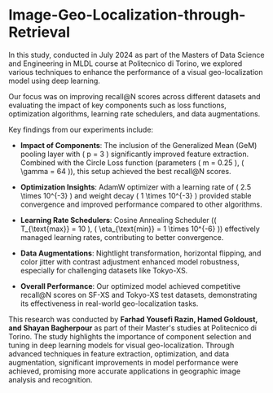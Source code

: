 # Image-Geo-Localization-through-Retrieval

In this study, conducted in July 2024 as part of the Masters of Data Science and Engineering in MLDL course at Politecnico di Torino, we explored various techniques to enhance the performance of a visual geo-localization model using deep learning.

Our focus was on improving recall@N scores across different datasets and evaluating the impact of key components such as loss functions, optimization algorithms, learning rate schedulers, and data augmentations.

Key findings from our experiments include:

- **Impact of Components**: The inclusion of the Generalized Mean (GeM) pooling layer with \( p = 3 \) significantly improved feature extraction. Combined with the Circle Loss function (parameters \( m = 0.25 \), \( \gamma = 64 \)), this setup achieved the best recall@N scores.
  
- **Optimization Insights**: AdamW optimizer with a learning rate of \( 2.5 \times 10^{-3} \) and weight decay \( 1 \times 10^{-3} \) provided stable convergence and improved performance compared to other algorithms.
  
- **Learning Rate Schedulers**: Cosine Annealing Scheduler (\( T_{\text{max}} = 10 \), \( \eta_{\text{min}} = 1 \times 10^{-6} \)) effectively managed learning rates, contributing to better convergence.

- **Data Augmentations**: Nightlight transformation, horizontal flipping, and color jitter with contrast adjustment enhanced model robustness, especially for challenging datasets like Tokyo-XS.

- **Overall Performance**: Our optimized model achieved competitive recall@N scores on SF-XS and Tokyo-XS test datasets, demonstrating its effectiveness in real-world geo-localization tasks.

This research was conducted by **Farhad Yousefi Razin, Hamed Goldoust, and Shayan Bagherpour** as part of their Master's studies at Politecnico di Torino. The study highlights the importance of component selection and tuning in deep learning models for visual geo-localization. Through advanced techniques in feature extraction, optimization, and data augmentation, significant improvements in model performance were achieved, promising more accurate applications in geographic image analysis and recognition.
